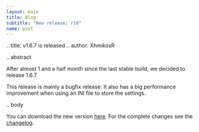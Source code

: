 ```yaml
---
layout: main
title: Blog
subtitle: "New release: r10"
name: post
---
```


.. title: v1.6.7 is released
.. author: XhmikosR

.. abstract

After almost 1 and a half month since the last stable build, we decided to release 1.6.7.

This release is mainly a bugfix release. It also has a big performance improvement
when using an INI file to store the settings.

.. body

You can download the new version [here](/downloads). For the complete changes see the [changelog](/changelog).
